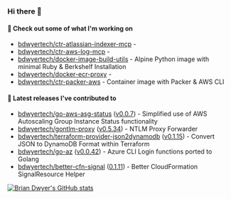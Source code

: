 ### Hi there 👋



#### 🔭 Check out some of what I'm working on

- [bdwyertech/ctr-atlassian-indexer-mcp](https://github.com/bdwyertech/ctr-atlassian-indexer-mcp) - 
- [bdwyertech/ctr-aws-log-mcp](https://github.com/bdwyertech/ctr-aws-log-mcp) - 
- [bdwyertech/docker-image-build-utils](https://github.com/bdwyertech/docker-image-build-utils) - Alpine Python image with minimal Ruby &amp; Berkshelf Installation
- [bdwyertech/docker-ecr-proxy](https://github.com/bdwyertech/docker-ecr-proxy) - 
- [bdwyertech/ctr-packer-aws](https://github.com/bdwyertech/ctr-packer-aws) - Container image with Packer &amp; AWS CLI

####  🔭  Latest releases I've contributed to

- [bdwyertech/go-aws-asg-status](https://github.com/bdwyertech/go-aws-asg-status) ([v0.0.7](https://github.com/bdwyertech/go-aws-asg-status/releases/tag/v0.0.7)) - Simplified use of AWS Autoscaling Group Instance Status functionality
- [bdwyertech/gontlm-proxy](https://github.com/bdwyertech/gontlm-proxy) ([v0.5.34](https://github.com/bdwyertech/gontlm-proxy/releases/tag/v0.5.34)) - NTLM Proxy Forwarder
- [bdwyertech/terraform-provider-json2dynamodb](https://github.com/bdwyertech/terraform-provider-json2dynamodb) ([v0.1.15](https://github.com/bdwyertech/terraform-provider-json2dynamodb/releases/tag/v0.1.15)) - Convert JSON to DynamoDB Format within Terraform
- [bdwyertech/go-az](https://github.com/bdwyertech/go-az) ([v0.0.42](https://github.com/bdwyertech/go-az/releases/tag/v0.0.42)) - Azure CLI Login functions ported to Golang
- [bdwyertech/better-cfn-signal](https://github.com/bdwyertech/better-cfn-signal) ([0.1.11](https://github.com/bdwyertech/better-cfn-signal/releases/tag/0.1.11)) - Better CloudFormation SignalResource Helper

[![Brian Dwyer's GitHub stats](https://github-readme-stats.vercel.app/api?username=bdwyertech&show_icons=true&theme=gruvbox)](https://bdwyertech.net)